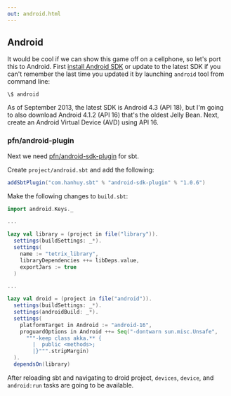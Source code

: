```yaml
---
out: android.html
---
```


  [1]: http://developer.android.com/sdk/installing/index.html
  [pfn]: https://github.com/pfn/android-sdk-plugin
  [2]: https://github.com/gseitz/DiningAkkaDroids

## Android

It would be cool if we can show this game off on a cellphone, so let's port this to Android. First [install Android SDK][1] or update to the latest SDK if you can't remember the last time you updated it by launching `android` tool from command line:

```
\$ android
```

As of September 2013, the latest SDK is Android 4.3 (API 18), but I'm going to also download Android 4.1.2 (API 16) that's the oldest Jelly Bean. Next, create an Android Virtual Device (AVD) using API 16.

### pfn/android-plugin

Next we need [pfn/android-sdk-plugin][pfn] for sbt.

Create `project/android.sbt` and add the following:

```scala
addSbtPlugin("com.hanhuy.sbt" % "android-sdk-plugin" % "1.0.6")
```

Make the following changes to `build.sbt`:

```scala
import android.Keys._

...

lazy val library = (project in file("library")).
  settings(buildSettings: _*).
  settings(
    name := "tetrix_library",
    libraryDependencies ++= libDeps.value,
    exportJars := true
  )

...

lazy val droid = (project in file("android")).
  settings(buildSettings: _*).
  settings(androidBuild: _*).
  settings(
    platformTarget in Android := "android-16",
    proguardOptions in Android ++= Seq("-dontwarn sun.misc.Unsafe",
      """-keep class akka.** {
        |  public <methods>;
        |}""".stripMargin)
  ).
  dependsOn(library)
```

After reloading sbt and navigating to droid project, `devices`, `device`, and `android:run` tasks are going to be available.
